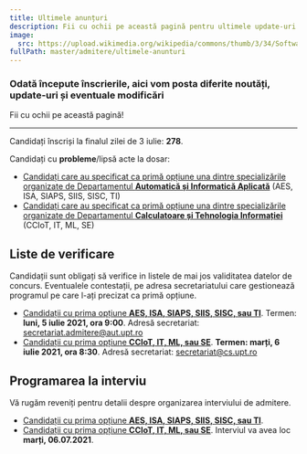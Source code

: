 ```yaml
---
title: Ultimele anunțuri
description: Fii cu ochii pe această pagină pentru ultimele update-uri!
image:
  src: https://upload.wikimedia.org/wikipedia/commons/thumb/3/34/Software-update-urgent.svg/768px-Software-update-urgent.svg.png
fullPath: master/admitere/ultimele-anunturi
---
```

### Odată începute înscrierile, aici vom posta diferite noutăți, update-uri și eventuale modificări

Fii cu ochii pe această pagină!

- - -

Candidați înscriși la finalul zilei de 3 iulie: **278**.

Candidați cu **probleme**/lipsă acte la dosar:

* [Candidați care au specificat ca primă opțiune una dintre specializările organizate de Departamentul **Automatică și Informatică Aplicată**](https://docs.google.com/spreadsheets/d/e/2PACX-1vTCZZozrWq1s1bYkMeLCOmNyzWXTHOm6X1SwYhlCT2jNSBWH-qpOuBwG0czHcXBF_IG_1rYY_egeJ4g/pubhtml?gid=0&single=true) (AES, ISA, SIAPS, SIIS, SISC, TI)
* [Candidați care au specificat ca primă opțiune una dintre specializările organizate de Departamentul **Calculatoare și Tehnologia Informației**](https://docs.google.com/spreadsheets/d/1I6bQHahUGYQxD4p3KDrnYspPQg8kKjCebifGIrOFiy0/edit#gid=1052880165) (CCIoT, IT, ML, SE)

## Liste de verificare

Candidații sunt obligați să verifice in listele de mai jos validitatea datelor de concurs. Eventualele contestații, pe adresa secretariatului care gestionează programul pe care l-ați precizat ca primă opțiune. 

* [Candidații cu prima opțiune **AES, ISA, SIAPS, SIIS, SISC, sau TI**](https://docs.google.com/spreadsheets/d/e/2PACX-1vTIfY-XrAPzGcS-HSkesZl2IKVxD5b_xV8ldr7zitdUw2rZOp39OMC7H5B1JfqzmhEc5gbeRSv24Lkn/pubhtml?gid=0&single=true). Termen: **luni, 5 iulie 2021, ora 9:00**. Adresă secretariat: secretariat.admitere@aut.upt.ro
* [Candidații cu prima opțiune **CCIoT, IT, ML, sau SE**](https://vision.cs.upt.ro/index.php/apps/onlyoffice/s/92BPksH9EaWioMm). **Termen: marți, 6 iulie 2021, ora 8:30**. Adresă secretariat: secretariat@cs.upt.ro

## Programarea la interviu

Vă rugăm reveniți pentru detalii despre organizarea interviului de admitere.

* [Candidații cu prima opțiune **AES, ISA, SIAPS, SIIS, SISC, sau TI**](https://docs.google.com/spreadsheets/d/e/2PACX-1vT_nsYX8D4eUvYAHxDeril84ZGX89_Tqyo1IDB0ZWQijLJ_IC8OnQMb43yLGsLUbY6Iw1FTP1W3CsWi/pubhtml?gid=1047737596&single=true).
* [Candidații cu prima opțiune **CCIoT, IT, ML, sau SE**](https://vision.cs.upt.ro/index.php/apps/onlyoffice/s/SrZrdDo8kaktir6). Interviul va avea loc **marți, 06.07.2021**.